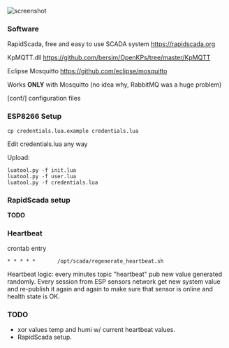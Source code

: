 ![screenshot](https://raw.githubusercontent.com/ilyxa/NodeMCU_dht22_MQTT_DeepSleep/master/rapidscada_demo_screenshot.jpg "RapidScada Table Screenshot")

### Software

RapidScada, free and easy to use SCADA system https://rapidscada.org

KpMQTT.dll https://github.com/bersim/OpenKPs/tree/master/KpMQTT

Eclipse Mosquitto https://github.com/eclipse/mosquitto

Works **ONLY** with Mosquitto (no idea why, RabbitMQ was a huge problem)

[conf/] configuration files

### ESP8266 Setup

```
cp credentials.lua.example credentials.lua
```
Edit credentials.lua any way

Upload: 
```
luatool.py -f init.lua
luatool.py -f user.lua
luatool.py -f credentials.lua
```

### RapidScada setup
**TODO**

### Heartbeat
crontab entry
```
* * * * *       /opt/scada/regenerate_heartbeat.sh
```

Heartbeat logic: every minutes topic "heartbeat" pub new value generated randomly. Every session from ESP sensors network get new system value and re-publish it again and again to make sure that sensor is online and health state is OK. 

### TODO
* xor values temp and humi w/ current heartbeat values.
* RapidScada setup.
